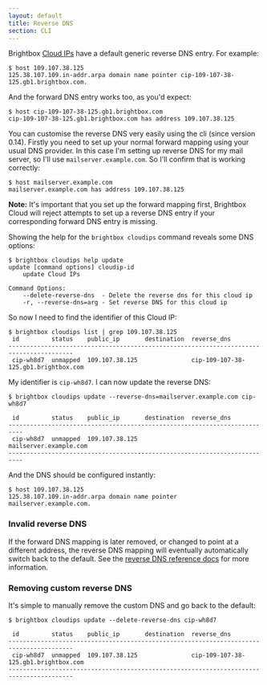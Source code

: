 ```yaml
---
layout: default
title: Reverse DNS
section: CLI
---
```


Brightbox [Cloud IPs](/docs/reference/cloud-ips/) have a default generic reverse DNS entry. For example:

    $ host 109.107.38.125
    125.38.107.109.in-addr.arpa domain name pointer cip-109-107-38-125.gb1.brightbox.com.

And the forward DNS entry works too, as you'd expect:

    $ host cip-109-107-38-125.gb1.brightbox.com
    cip-109-107-38-125.gb1.brightbox.com has address 109.107.38.125
		
You can customise the reverse DNS very easily using the cli (since version 0.14). Firstly you need to set up your normal forward mapping using your usual DNS provider.  In this case I'm setting up reverse DNS for my mail server, so I'll use `mailserver.example.com`.  So I'll confirm that is working correctly:

    $ host mailserver.example.com
    mailserver.example.com has address 109.107.38.125

**Note:** It's important that you set up the forward mapping first, Brightbox Cloud will reject attempts to set up a reverse DNS entry if your corresponding forward DNS entry is missing.

Showing the help for the `brightbox cloudips` command reveals some DNS options:

    $ brightbox cloudips help update
    update [command options] cloudip-id
        update Cloud IPs
    
    Command Options:
        --delete-reverse-dns  - Delete the reverse dns for this cloud ip
        -r, --reverse-dns=arg - Set reverse DNS for this cloud ip

So now I need to find the identifier of this Cloud IP:

    $ brightbox cloudips list | grep 109.107.38.125
     id         status    public_ip       destination  reverse_dns                         
    ----------------------------------------------------------------------------------------
     cip-wh8d7  unmapped  109.107.38.125               cip-109-107-38-125.gb1.brightbox.com

My identifier is `cip-wh8d7`. I can now update the reverse DNS:

    $ brightbox cloudips update --reverse-dns=mailserver.example.com cip-wh8d7		
		
     id         status    public_ip       destination  reverse_dns     
    --------------------------------------------------------------------------
     cip-wh8d7  unmapped  109.107.38.125               mailserver.example.com
    --------------------------------------------------------------------------
		
And the DNS should be configured instantly:

    $ host 109.107.38.125 
    125.38.107.109.in-addr.arpa domain name pointer mailserver.example.com.
		
### Invalid reverse DNS

If the forward DNS mapping is later removed, or changed to point at a different address, the reverse DNS mapping will eventually automatically switch back to the default. See the [reverse DNS reference docs](/docs/reference/dns#reverse_dns) for more information.

### Removing custom reverse DNS

It's simple to manually remove the custom DNS and go back to the default:

    $ brightbox cloudips update --delete-reverse-dns cip-wh8d7
    
     id         status    public_ip       destination  reverse_dns                         
    ----------------------------------------------------------------------------------------
     cip-wh8d7  unmapped  109.107.38.125               cip-109-107-38-125.gb1.brightbox.com
    ----------------------------------------------------------------------------------------

